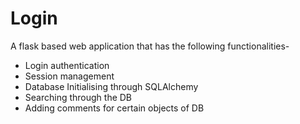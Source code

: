<h1>Login</h1>

A flask based web application that has the following functionalities-
<ul>
  <li>Login authentication</li>
  <li>Session management</li>
  <li>Database Initialising through SQLAlchemy</li>
  <li>Searching through the DB</li>
  <li>Adding comments for certain objects of DB</li>
 </ul>
